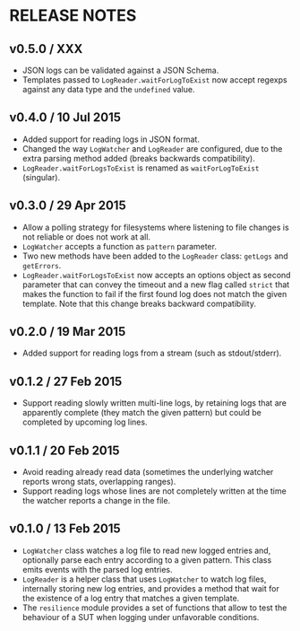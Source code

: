 # RELEASE NOTES

## v0.5.0 / XXX
* JSON logs can be validated against a JSON Schema.
* Templates passed to `LogReader.waitForLogToExist` now accept regexps against any data type and the `undefined` value.  

## v0.4.0 / 10 Jul 2015
* Added support for reading logs in JSON format.
* Changed the way `LogWatcher` and `LogReader` are configured, due to the extra parsing method added
  (breaks backwards compatibility).
* `LogReader.waitForLogsToExist` is renamed as `waitForLogToExist` (singular).

## v0.3.0 / 29 Apr 2015
* Allow a polling strategy for filesystems where listening to file changes is not reliable or does not work at all.
* `LogWatcher` accepts a function as `pattern` parameter.
* Two new methods have been added to the `LogReader` class: `getLogs` and `getErrors`.
* `LogReader.waitForLogsToExist` now accepts an options object as second parameter that can convey the timeout
  and a new flag called `strict` that makes the function to fail if the first found log does not match the given 
  template. Note that this change breaks backward compatibility.

## v0.2.0 / 19 Mar 2015
* Added support for reading logs from a stream (such as stdout/stderr).

## v0.1.2 / 27 Feb 2015
* Support reading slowly written multi-line logs, by retaining logs that are apparently complete (they match the
  given pattern) but could be completed by upcoming log lines.

## v0.1.1 / 20 Feb 2015
* Avoid reading already read data (sometimes the underlying watcher reports wrong stats, overlapping ranges).
* Support reading logs whose lines are not completely written at the time the watcher reports a change in the file.

## v0.1.0 / 13 Feb 2015
* `LogWatcher` class watches a log file to read new logged entries and, optionally parse each entry according to a
  given pattern. This class emits events with the parsed log entries.
* `LogReader` is a helper class that uses `LogWatcher` to watch log files, internally storing new log entries, and 
  provides a method that wait for the existence of a log entry that matches a given template.
* The `resilience` module provides a set of functions that allow to test the behaviour of a SUT when logging
  under unfavorable conditions.
   